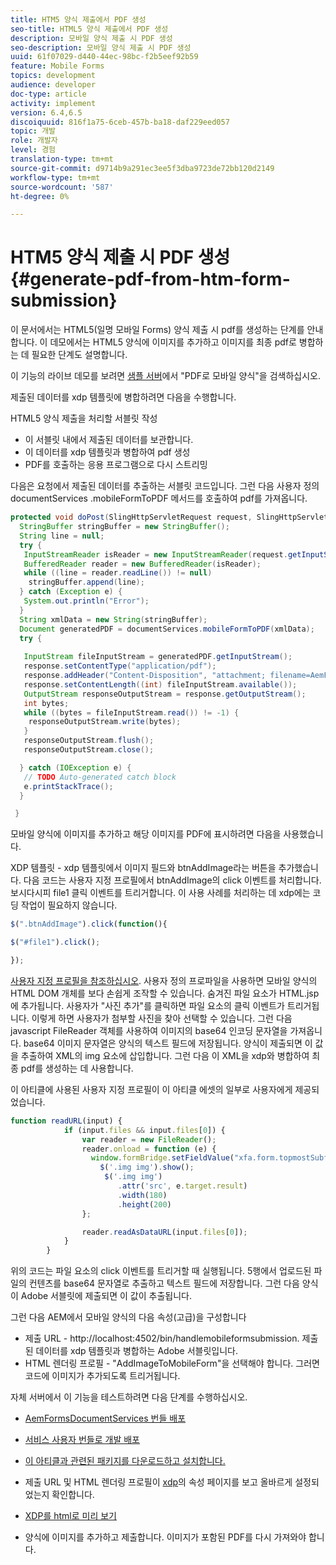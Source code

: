 ```yaml
---
title: HTM5 양식 제출에서 PDF 생성
seo-title: HTML5 양식 제출에서 PDF 생성
description: 모바일 양식 제출 시 PDF 생성
seo-description: 모바일 양식 제출 시 PDF 생성
uuid: 61f07029-d440-44ec-98bc-f2b5eef92b59
feature: Mobile Forms
topics: development
audience: developer
doc-type: article
activity: implement
version: 6.4,6.5
discoiquuid: 816f1a75-6ceb-457b-ba18-daf229eed057
topic: 개발
role: 개발자
level: 경험
translation-type: tm+mt
source-git-commit: d9714b9a291ec3ee5f3dba9723de72bb120d2149
workflow-type: tm+mt
source-wordcount: '587'
ht-degree: 0%

---
```



# HTM5 양식 제출 시 PDF 생성 {#generate-pdf-from-htm-form-submission}

이 문서에서는 HTML5(일명 모바일 Forms) 양식 제출 시 pdf를 생성하는 단계를 안내합니다. 이 데모에서는 HTML5 양식에 이미지를 추가하고 이미지를 최종 pdf로 병합하는 데 필요한 단계도 설명합니다.

이 기능의 라이브 데모를 보려면 [샘플 서버](https://forms.enablementadobe.com/content/samples/samples.html?query=0)에서 &quot;PDF로 모바일 양식&quot;을 검색하십시오.

제출된 데이터를 xdp 템플릿에 병합하려면 다음을 수행합니다.

HTML5 양식 제출을 처리할 서블릿 작성

* 이 서블릿 내에서 제출된 데이터를 보관합니다.
* 이 데이터를 xdp 템플릿과 병합하여 pdf 생성
* PDF를 호출하는 응용 프로그램으로 다시 스트리밍

다음은 요청에서 제출된 데이터를 추출하는 서블릿 코드입니다. 그런 다음 사용자 정의 documentServices .mobileFormToPDF 메서드를 호출하여 pdf를 가져옵니다.

```java
protected void doPost(SlingHttpServletRequest request, SlingHttpServletResponse response) {
  StringBuffer stringBuffer = new StringBuffer();
  String line = null;
  try {
   InputStreamReader isReader = new InputStreamReader(request.getInputStream(), "UTF-8");
   BufferedReader reader = new BufferedReader(isReader);
   while ((line = reader.readLine()) != null)
    stringBuffer.append(line);
  } catch (Exception e) {
   System.out.println("Error");
  }
  String xmlData = new String(stringBuffer);
  Document generatedPDF = documentServices.mobileFormToPDF(xmlData);
  try {
   
   InputStream fileInputStream = generatedPDF.getInputStream();
   response.setContentType("application/pdf");
   response.addHeader("Content-Disposition", "attachment; filename=AemFormsRocks.pdf");
   response.setContentLength((int) fileInputStream.available());
   OutputStream responseOutputStream = response.getOutputStream();
   int bytes;
   while ((bytes = fileInputStream.read()) != -1) {
    responseOutputStream.write(bytes);
   }
   responseOutputStream.flush();
   responseOutputStream.close();

  } catch (IOException e) {
   // TODO Auto-generated catch block
   e.printStackTrace();
  }

 }
```

모바일 양식에 이미지를 추가하고 해당 이미지를 PDF에 표시하려면 다음을 사용했습니다.

XDP 템플릿 - xdp 템플릿에서 이미지 필드와 btnAddImage라는 버튼을 추가했습니다. 다음 코드는 사용자 지정 프로필에서 btnAddImage의 click 이벤트를 처리합니다. 보시다시피 file1 클릭 이벤트를 트리거합니다. 이 사용 사례를 처리하는 데 xdp에는 코딩 작업이 필요하지 않습니다.

```javascript
$(".btnAddImage").click(function(){

$("#file1").click();

});
```

[사용자 지정 프로필을 참조하십시오](https://helpx.adobe.com/livecycle/help/mobile-forms/creating-profile.html#CreatingCustomProfiles). 사용자 정의 프로파일을 사용하면 모바일 양식의 HTML DOM 개체를 보다 손쉽게 조작할 수 있습니다. 숨겨진 파일 요소가 HTML.jsp에 추가됩니다. 사용자가 &quot;사진 추가&quot;를 클릭하면 파일 요소의 클릭 이벤트가 트리거됩니다. 이렇게 하면 사용자가 첨부할 사진을 찾아 선택할 수 있습니다. 그런 다음 javascript FileReader 객체를 사용하여 이미지의 base64 인코딩 문자열을 가져옵니다. base64 이미지 문자열은 양식의 텍스트 필드에 저장됩니다. 양식이 제출되면 이 값을 추출하여 XML의 img 요소에 삽입합니다. 그런 다음 이 XML을 xdp와 병합하여 최종 pdf를 생성하는 데 사용합니다.

이 아티클에 사용된 사용자 지정 프로필이 이 아티클 에셋의 일부로 사용자에게 제공되었습니다.

```javascript
function readURL(input) {
            if (input.files && input.files[0]) {
                var reader = new FileReader();
                reader.onload = function (e) {
                  window.formBridge.setFieldValue("xfa.form.topmostSubform.Page1.base64image",reader.result);
                    $('.img img').show();
                     $('.img img')
                        .attr('src', e.target.result)
                        .width(180)
                        .height(200)
                };

                reader.readAsDataURL(input.files[0]);
            }
        }
```

위의 코드는 파일 요소의 click 이벤트를 트리거할 때 실행됩니다. 5행에서 업로드된 파일의 컨텐츠를 base64 문자열로 추출하고 텍스트 필드에 저장합니다. 그런 다음 양식이 Adobe 서블릿에 제출되면 이 값이 추출됩니다.

그런 다음 AEM에서 모바일 양식의 다음 속성(고급)을 구성합니다

* 제출 URL - http://localhost:4502/bin/handlemobileformsubmission. 제출된 데이터를 xdp 템플릿과 병합하는 Adobe 서블릿입니다.
* HTML 렌더링 프로필 - &quot;AddImageToMobileForm&quot;을 선택해야 합니다. 그러면 코드에 이미지가 추가되도록 트리거됩니다.

자체 서버에서 이 기능을 테스트하려면 다음 단계를 수행하십시오.

* [AemFormsDocumentServices 번들 배포](/help/forms/assets/common-osgi-bundles/AEMFormsDocumentServices.core-1.0-SNAPSHOT.jar)

* [서비스 사용자 번들로 개발 배포](/help/forms/assets/common-osgi-bundles/DevelopingWithServiceUser.jar)

* [이 아티클과 관련된 패키지를 다운로드하고 설치합니다.](assets/pdf-from-mobile-form-submission.zip)

* 제출 URL 및 HTML 렌더링 프로필이 [xdp](http://localhost:4502/libs/fd/fm/gui/content/forms/formmetadataeditor.html/content/dam/formsanddocuments/schengen.xdp)의 속성 페이지를 보고 올바르게 설정되었는지 확인합니다.

* [XDP를 html로 미리 보기](http://localhost:4502/content/dam/formsanddocuments/schengen.xdp/jcr:content)

* 양식에 이미지를 추가하고 제출합니다. 이미지가 포함된 PDF를 다시 가져와야 합니다.

